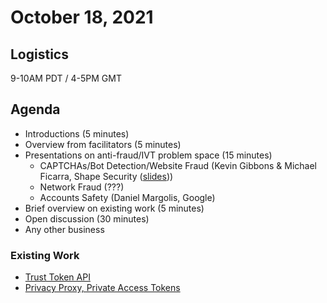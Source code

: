 # October 18, 2021

## Logistics

9-10AM PDT / 4-5PM GMT

## Agenda

* Introductions (5 minutes)
* Overview from facilitators (5 minutes)
* Presentations on anti-fraud/IVT problem space (15 minutes)
  * CAPTCHAs/Bot Detection/Website Fraud (Kevin Gibbons & Michael Ficarra, Shape Security ([slides](https://docs.google.com/presentation/d/1Yfmx6u7pa4b8X_iQHE2WNuqEZySLZKKSsrI2rzUp6Go/edit)))
  * Network Fraud (???)
  * Accounts Safety (Daniel Margolis, Google)
* Brief overview on existing work (5 minutes)
* Open discussion (30 minutes)
* Any other business


### Existing Work
* [Trust Token API](https://github.com/WICG/trust-token-api)
* [Privacy Proxy, Private Access Tokens](https://github.com/tfpauly/privacy-proxy)